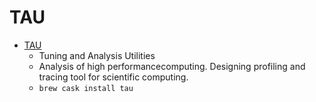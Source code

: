 # TAU
- [TAU](https://www.cs.uoregon.edu/research/tau/home.php)
  -  Tuning and Analysis Utilities
  - Analysis of high performancecomputing. Designing profiling and tracing tool for scientific computing.
  - `brew cask install tau`
